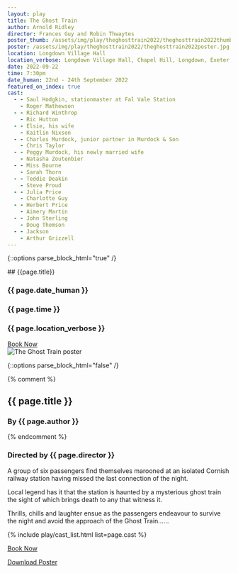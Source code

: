 ```yaml
---
layout: play
title: The Ghost Train
author: Arnold Ridley
director: Frances Guy and Robin Thwaytes
poster_thumb: /assets/img/play/theghosttrain2022/theghosttrain2022thumb.jpg
poster: /assets/img/play/theghosttrain2022/theghosttrain2022poster.jpg
location: Longdown Village Hall
location_verbose: Longdown Village Hall, Chapel Hill, Longdown, Exeter, EX6 7SN
date: 2022-09-22
time: 7:30pm
date_human: 22nd - 24th September 2022
featured_on_index: true
cast:
  - - Saul Hodgkin, stationmaster at Fal Vale Station
    - Roger Mathewson
  - - Richard Winthrop
    - Ric Hutton
  - - Elsie, his wife
    - Kaitlin Nixson
  - - Charles Murdock, junior partner in Murdock & Son
    - Chris Taylor
  - - Peggy Murdock, his newly married wife
    - Natasha Zoutenbier
  - - Miss Bourne
    - Sarah Thorn
  - - Teddie Deakin
    - Steve Proud
  - - Julia Price
    - Charlotte Guy
  - - Herbert Price
    - Aimery Martin
  - - John Sterling
    - Doug Thomson
  - - Jackson
    - Arthur Grizzell
---
```


{::options parse_block_html="true" /}

<div class="jumbotron">
## {{page.title}}
<h3> <i class="fas fa-calendar-alt"></i> {{ page.date_human }}</h3>
<h3> <i class="fas fa-clock"></i> {{ page.time }}</h3>
<h3> <i class="fas fa-map-marker-alt"></i> {{ page.location_verbose }}</h3>
<a class="btn btn-primary" href="{{ site.social_links.ticketsource }}" role="button">Book Now</a>
</div>

<div class="row text-center">
<div class="col-1">
</div>
<div class="col-10">
<img class="img-fluid" src="{{ "/assets/img/play/theghosttrain2022/theghosttrain2022poster.jpg" | relative_url }}" alt="The Ghost Train poster" />
</div>
<div class="col-1">
</div>
</div>

{::options parse_block_html="false" /}

{% comment %}
## {{ page.title }}
### By {{ page.author }}
{% endcomment %}
### Directed by {{ page.director }}

A group of six passengers find themselves marooned at an isolated Cornish
railway station having missed the last connection of the night. 

Local legend has it that the station is haunted by a mysterious ghost train the
sight of which brings death to any that witness it. 

Thrills, chills and laughter ensue as the passengers endeavour to survive the
night and avoid the approach of the Ghost Train……

{% include play/cast_list.html list=page.cast %}


<p class="text-center"><a class="btn btn-primary" href="{{ site.social_links.ticketsource }}" role="button">Book Now</a></p>
<p class="text-center"><a href="{{ "/assets/img/play/theghosttrain2022/theghosttrain2022poster.pdf" | relative_url}}" role="button">Download Poster</a></p>
<!--p class="text-center"><a href="{{ "/assets/img/play/mrswarrensprofession2022/mrswarrensprofession2022bookingform.pdf" | relative_url }}" role="button">Download Booking Form</a></p-->
